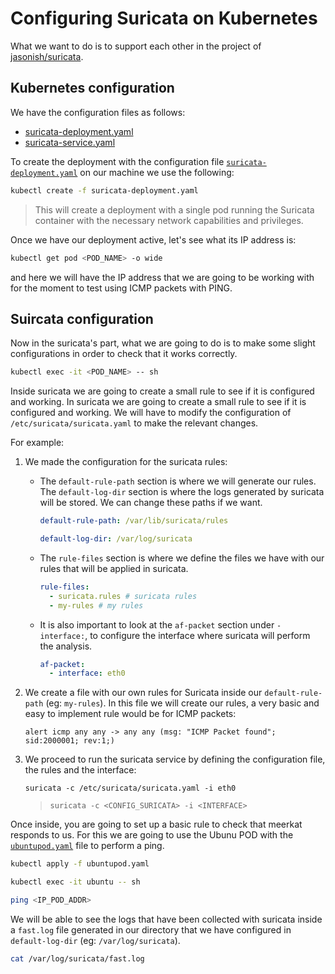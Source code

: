 # Configuring Suricata on Kubernetes

What we want to do is to support each other in the project of [jasonish/suricata](https://github.com/jasonish/docker-suricata).

## Kubernetes configuration

We have the configuration files as follows:

- [suricata-deployment.yaml](suricata-deployment.yaml)
- [suricata-service.yaml](suricata-service.yaml)

To create the deployment with the configuration file [``suricata-deployment.yaml``](suricata-deployment.yaml) on our machine we use the following:

``` bash
kubectl create -f suricata-deployment.yaml
```

> This will create a deployment with a single pod running the Suricata container with the necessary network capabilities and privileges.

Once we have our deployment active, let's see what its IP address is:

``` bash
kubectl get pod <POD_NAME> -o wide 
```

and here we will have the IP address that we are going to be working with for the moment to test using ICMP packets with PING.

## Suircata configuration

Now in the suricata's part, what we are going to do is to make some slight configurations in order to check that it works correctly.

``` bash
kubectl exec -it <POD_NAME> -- sh
```

Inside suricata we are going to create a small rule to see if it is configured and working. In suricata we are going to create a small rule to see if it is configured and working. We will have to modify the configuration of ``/etc/suricata/suricata.yaml`` to make the relevant changes.

For example:

1. We made the configuration for the suricata rules:

   - The ``default-rule-path`` section is where we will generate our rules. The ``default-log-dir`` section is where the logs generated by suricata will be stored. We can change these paths if we want.
  
      ``` yaml
      default-rule-path: /var/lib/suricata/rules
      ```
    
      ``` yaml
      default-log-dir: /var/log/suricata
      ```

    - The ``rule-files`` section is where we define the files we have with our rules that will be applied in suricata.
  
      ``` yaml
      rule-files:
        - suricata.rules # suricata rules
        - my-rules # my rules
      ```

   - It is also important to look at the ``af-packet`` section under ``- interface:``, to configure the interface where suricata will perform the analysis.
     
      ``` yaml
      af-packet:
        - interface: eth0
      ```
      
2. We create a file with our own rules for Suricata inside our ``default-rule-path`` (eg: ``my-rules``). In this file we will create our rules, a very basic and easy to implement rule would be for ICMP packets:
   
   ``` text
   alert icmp any any -> any any (msg: "ICMP Packet found"; sid:2000001; rev:1;)
   ```
   
3. We proceed to run the suricata service by defining the configuration file, the rules and the interface:

   ``` text
   suricata -c /etc/suricata/suricata.yaml -i eth0
   ```

   > ``` text
   > suricata -c <CONFIG_SURICATA> -i <INTERFACE>
   > ```
   

Once inside, you are going to set up a basic rule to check that meerkat responds to us. For this we are going to use the Ubunu POD with the [``ubuntupod.yaml``](ubuntupod.yaml) file to perform a ping.

``` bash
kubectl apply -f ubuntupod.yaml
```

``` bash
kubectl exec -it ubuntu -- sh
```

``` bash
ping <IP_POD_ADDR>
```

We will be able to see the logs that have been collected with suricata inside a ``fast.log`` file generated in our directory that we have configured in ``default-log-dir`` (eg: ``/var/log/suricata``).

``` bash
cat /var/log/suricata/fast.log
```



